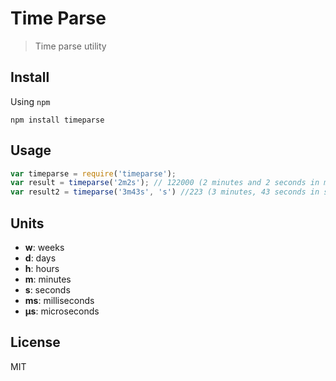 # Time Parse

> Time parse utility

## Install

Using `npm`

```
npm install timeparse
```

## Usage

```js
var timeparse = require('timeparse');
var result = timeparse('2m2s'); // 122000 (2 minutes and 2 seconds in milliseconds)
var result2 = timeparse('3m43s', 's') //223 (3 minutes, 43 seconds in seconds)
```

## Units

- **w**: weeks
- **d**: days
- **h**: hours
- **m**: minutes
- **s**: seconds
- **ms**: milliseconds
- **μs**: microseconds

## License

MIT
